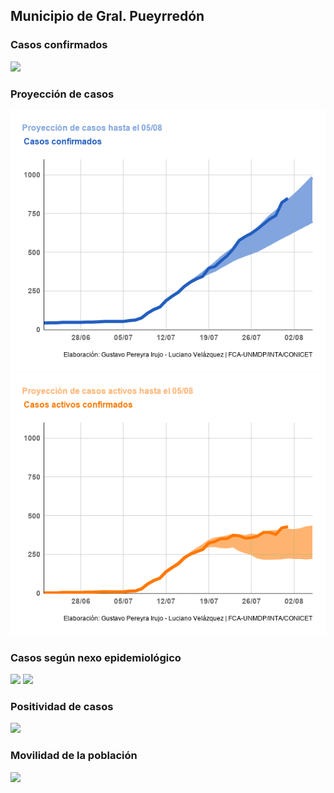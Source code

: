 ﻿## Municipio de Gral. Pueyrredón

### Casos confirmados

![](https://docs.google.com/spreadsheets/d/e/2PACX-1vTJYBO-KtjWgpZOlq87cBZ5dnlXtnkq-CX8ZzMSXDtPX2s36dSabdtpEAx3tTdCzsmWUY1A-oe1GU_L/pubchart?oid=134977041&format=image)

### Proyección de casos

![](https://github.com/gpereyrairujo/datos-covid19/raw/main/graficos/proyeccion_05_08.png?raw=true)
![](https://github.com/gpereyrairujo/datos-covid19/raw/main/graficos/proyeccion_activos_05_08.png?raw=true)

### Casos según nexo epidemiológico

![](https://docs.google.com/spreadsheets/d/e/2PACX-1vTJYBO-KtjWgpZOlq87cBZ5dnlXtnkq-CX8ZzMSXDtPX2s36dSabdtpEAx3tTdCzsmWUY1A-oe1GU_L/pubchart?oid=1162594666&format=image)
![](https://docs.google.com/spreadsheets/d/e/2PACX-1vTJYBO-KtjWgpZOlq87cBZ5dnlXtnkq-CX8ZzMSXDtPX2s36dSabdtpEAx3tTdCzsmWUY1A-oe1GU_L/pubchart?oid=237870530&format=image)

### Positividad de casos

![](https://docs.google.com/spreadsheets/d/e/2PACX-1vTJYBO-KtjWgpZOlq87cBZ5dnlXtnkq-CX8ZzMSXDtPX2s36dSabdtpEAx3tTdCzsmWUY1A-oe1GU_L/pubchart?oid=1433604090&format=image)

### Movilidad de la población

![](https://docs.google.com/spreadsheets/d/e/2PACX-1vTJYBO-KtjWgpZOlq87cBZ5dnlXtnkq-CX8ZzMSXDtPX2s36dSabdtpEAx3tTdCzsmWUY1A-oe1GU_L/pubchart?oid=1662670999&format=image)
